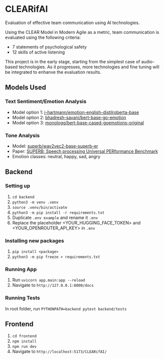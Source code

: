 # CLEARifAI

Evaluation of effective team communication using AI technologies.

Using the CLEAR Model in Modern Agile as a metric, team communication is evaluated using the following criteria:

- 7 statements of psychological safety
- 12 skills of active listening

This project is in the early stage, starting from the simplest case of audio-based technologies. As it progresses, more technologies and fine tuning will be integrated to enhanve the evaluation results.

## Models Used

### Text Sentiment/Emotion Analysis

- Model option 1: [j-hartmann/emotion-english-distilroberta-base](https://huggingface.co/j-hartmann/emotion-english-distilroberta-base)
- Model option 2: [bhadresh-savani/bert-base-go-emotion](https://huggingface.co/bhadresh-savani/bert-base-go-emotion)
- Model option 3: [monologg/bert-base-cased-goemotions-original](https://huggingface.co/monologg/bert-base-cased-goemotions-original)

### Tone Analysis

- Model: [superb/wav2vec2-base-superb-er](https://huggingface.co/superb/wav2vec2-base-superb-er)
- Paper: [SUPERB: Speech processing Universal PERformance Benchmark](https://arxiv.org/abs/2105.01051)
- Emotion classes: neutral, happy, sad, angry


## Backend 

### Setting up

1. `cd backend`
2. `python3 -m venv .venv`
3. `source .venv/bin/activate`
4. `python3 -m pip install -r requirements.txt`
5. Duplicate `.env example` and rename it `.env`
6. Replace the placeholder <YOUR_HUGGING_FACE_TOKEN> and <YOUR_OPENROUTER_API_KEY> in `.env`

### Installing new packages

1. `pip install <package>`
2. `python3 -m pip freeze > requirements.txt`

### Running App

1. Run `uvicorn app.main:app --reload`
2. Navigate to `http://127.0.0.1:8000/docs`
  
### Running Tests

In root folder, run `PYTHONPATH=backend pytest backend/tests`


## Frontend

1. `cd frontend`
2. `npm install`
3. `npm run dev`
4. Navigate to `http://localhost:5173/CLEARifAI/`
